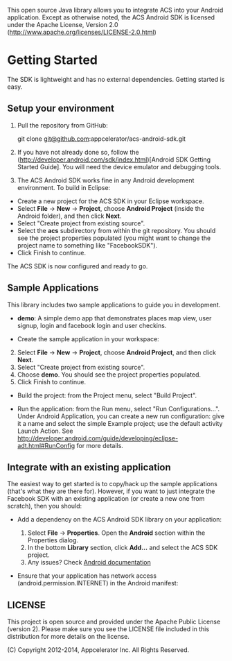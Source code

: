 This open source Java library allows you to integrate ACS into your Android application. Except as otherwise noted, the ACS Android SDK is licensed under the Apache License, Version 2.0 (http://www.apache.org/licenses/LICENSE-2.0.html)

Getting Started
===============

The SDK is lightweight and has no external dependencies. Getting started is easy.

Setup your environment
--------------------------

1. Pull the repository from GitHub:

    git clone git@github.com:appcelerator/acs-android-sdk.git

2. If you have not already done so, follow the (http://developer.android.com/sdk/index.html)[Android SDK Getting Started Guide]. You will need the device emulator and debugging tools.

3. The ACS Android SDK works fine in any Android development environment. To build in Eclipse:

  * Create a new project for the ACS  SDK in your Eclipse workspace. 
  * Select __File__ -> __New__ -> __Project__, choose __Android Project__ (inside the Android folder), and then click __Next__.
  * Select "Create project from existing source".
  * Select the __acs__ subdirectory from within the git repository. You should see the project properties populated (you might want to change the project name to something like "FacebookSDK").
  * Click Finish to continue.

The ACS  SDK is now configured and ready to go.  

Sample Applications
--------------------

This library includes two sample applications to guide you in development.

* __demo__: A simple demo app that demonstrates places map view, user signup, login and facebook login and user checkins.

* Create the sample application in your workspace:
2. Select __File__ -> __New__ -> __Project__, choose __Android Project__, and then click __Next__.
  3. Select "Create project from existing source".
  4. Choose __demo__. You should see the project properties populated.
  5. Click Finish to continue.

* Build the project: from the Project menu, select "Build Project".

* Run the application: from the Run menu, select "Run Configurations...".  Under Android Application, you can create a new run configuration: give it a name and select the simple Example project; use the default activity Launch Action.  See http://developer.android.com/guide/developing/eclipse-adt.html#RunConfig for more details.

Integrate with an existing application
-----------

The easiest way to get started is to copy/hack up the sample applications (that's what they are there for). However, if you want to just integrate the Facebook SDK with an existing application (or create a new one from scratch), then you should:

* Add a dependency on the ACS Android SDK library on your application:
  1. Select __File__ -> __Properties__. Open the __Android__ section within the Properties dialog.
  2. In the bottom __Library__ section, click __Add...__ and select the ACS SDK project.
  3. Any issues? Check [Android documentation](http://developer.android.com/guide/developing/eclipse-adt.html#libraryProject)

* Ensure that your application has network access (android.permission.INTERNET) in the Android manifest:

	<code><uses-permission android:name="android.permission.INTERNET"></uses-permission></code>

LICENSE
------
This project is open source and provided under the Apache Public License (version 2). Please make sure you see the LICENSE file included in this distribution for more details on the license.

(C) Copyright 2012-2014, Appcelerator Inc. All Rights Reserved.